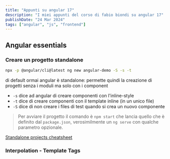 ```yaml
---
title: "Appunti su angular 17"
description: "I miei appunti del corso di fabio biondi su angular 17"
publishDate: "24 Mar 2024"
tags: ["angular", "js", "frontend"]
---
```


## Angular essentials

### Creare un progetto standalone

```sh
npx -p @angular/cli@latest ng new angular-demo -S -s -t
```

di default ormai angular è standalone: permette quindi la creazione di progetti senza i moduli ma solo con i component

- `-s` dice ad angular di creare componenti con l'inline-style
- `-t` dice di creare componenti con il template inline (in un unico file)
- `-S` dice di non creare i files di test quando si crea un nuovo componente

> Per avviare il progetto il comando è `npm start` che lancia quello che è definito dal `package.json`, verosimilmente un `ng serve` con qualche parametro opzionale.

[Standalone projects cheatsheet](/res/angular_1_standalone_projects.pdf)

### Interpolation - Template Tags
